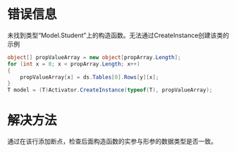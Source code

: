 # 错误信息

未找到类型“Model.Student”上的构造函数。无法通过CreateInstance创建该类的示例

```csharp
object[] propValueArray = new object[propArray.Length];
for (int x = 0; x < propArray.Length; x++)
{
    propValueArray[x] = ds.Tables[0].Rows[y][x];
}
T model = (T)Activator.CreateInstance(typeof(T), propValueArray);
```

# 解决方法

通过在该行添加断点，检查后面构造函数的实参与形参的数据类型是否一致。